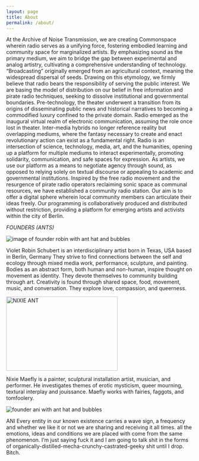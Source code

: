```yaml
---
layout: page
title: About
permalink: /about/
---
```



At the Archive of Noise Transmission, we are creating Commonspace wherein radio serves as a unifying force, fostering embodied learning and community space for marginalized artists. By emphasizing sound as the primary medium, we aim to bridge the gap between experimental and analog artistry, cultivating a comprehensive understanding of technology. “Broadcasting” originally emerged from an agricultural context, meaning the widespread dispersal of seeds. Drawing on this etymology, we firmly believe that radio bears the responsibility of serving the public interest. We are basing the model of distribution on our belief in free information and pirate radio techniques, seeking to dissolve institutional and governmental boundaries. Pre-technology, the theater underwent a transition from its origins of disseminating public news and historical narratives to becoming a commodified luxury confined to the private domain. Radio emerged as the inaugural virtual realm of electronic communication, assuming the role once lost in theater. Inter-media hybrids no longer reference reality but overlapping mediums, where the fantasy necessary to create and enact revolutionary action can exist as a fundamental right. Radio is an intersection of science, technology, media, art, and the humanities, opening up a platform for multiple mediums to interact experimentally, promoting solidarity, communication, and safe spaces for expression. As artists, we use our platform as a means to negotiate agency through sound, as opposed to relying solely on textual discourse or appealing to academic and governmental institutions. Inspired by the free radio movement and the resurgence of pirate radio operators reclaiming sonic space as communal resources, we have established a community radio station. Our aim is to offer a digital sphere wherein local community members can articulate their ideas freely. Our programming is collaboratively produced and distributed without restriction, providing a platform for emerging artists and activists within the city of Berlin.

_FOUNDERS (ANTS)_

![image of founder robin with ant hat and bubbles](../../images/ROBINANT.png)

Violet Robin Schubert is an interdisciplinary artist born in Texas, USA based in Berlin, Germany 
They strive to find connections between the self and ecology through mixed media work, performance, sculpture, and painting. Bodies as an abstract form, both human and non-human, inspire thought on movement as identity. They devote themselves to community building through art. Creativity is found through shared space, food, movement, music, and conversation. They explore love, compassion, and queerness. 




  <style>
    /* CSS styles for the image */
    #scroll-image {
      width: 300px;
      height: 200px;
    }
  </style>

  <img id="scroll-image" src="../../images/NIXIEANT.png" alt="NIXIE ANT">

  <script>
    var scrollImage = document.getElementById('scroll-image');

    scrollImage.addEventListener('mouseenter', function() {
      scrollImage.addEventListener('wheel', playSound);
    });

    scrollImage.addEventListener('mouseleave', function() {
      scrollImage.removeEventListener('wheel', playSound);
    });

    function playSound() {
      // You can replace the "beep.mp3" with the path to your own audio file
      var audio = new Audio(../../images/jersey_squeaks.wav);
      audio.play();
    }
  </script>



Nixie Maefly is a painter, sculptural installation artist, musician, and performer. He investigates themes of erotic mysticism, queer mourning, textural interplay and jouissance. Maefly works with fairies, faggots, and tomfoolery.


![founder ani with ant hat and bubbles](../../images/ANIANT.png)

ANI
Every entity in our known existence carries a wave sign, a frequency and whether we like it or not we are sharing and receiving it all times. all the emotions, ideas and conditions we are placed with come from the same phenomenon. I’m just saying fuck it and I am going to talk shit in the forms of organically-distilled-mecha-crunchy-castrated-geeky shit until I drop. Bitch.

